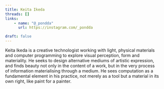 ```yaml
---
title: Keita Ikeda
threads: []
links: 
    - name: "@_pondda" 
      url: https://instagram.com/_pondda

draft: false
---
```


Keita Ikeda is a creative technologist working with light, physical materials and computer programming to explore visual perception, form and materiality. He seeks to design alternative mediums of artistic expression, and finds beauty not only in the content of a work, but in the very process of information materialising through a medium. He sees computation as a fundamental element in his practice, not merely as a tool but a material in its own right, like paint for a painter.